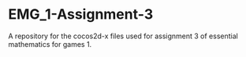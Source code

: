 # EMG_1-Assignment-3
A repository for the cocos2d-x files used for assignment 3 of essential mathematics for games 1.
